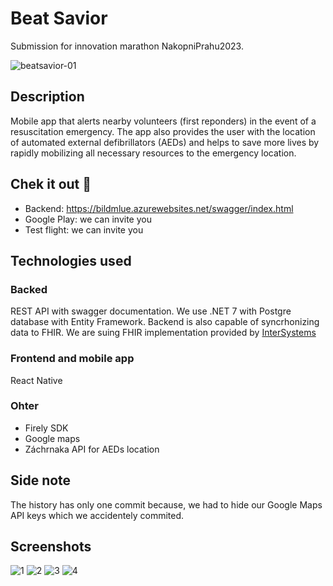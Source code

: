 # Beat Savior
Submission for innovation marathon NakopniPrahu2023.

![beatsavior-01](https://user-images.githubusercontent.com/40338867/204129431-81125d47-0dc8-486b-864c-821b315b62b1.png)

## Description
Mobile app that alerts nearby volunteers (first reponders) in the event of a resuscitation emergency. The app also 
provides the user with the location of automated external defibrillators (AEDs) and helps to save more lives by 
rapidly mobilizing all necessary resources to the emergency location.

## Chek it out :eyes:
* Backend: https://bildmlue.azurewebsites.net/swagger/index.html
* Google Play: we can invite you
* Test flight: we can invite you 

## Technologies used

### Backed 
REST API with swagger documentation. We use .NET 7 with Postgre database with Entity Framework.
Backend is also capable of syncrhonizing data to FHIR.
We are suing FHIR implementation provided by [InterSystems](https://www.intersystems.com/cz)

### Frontend and mobile app
React Native

### Ohter
* Firely SDK
* Google maps
* Záchrnaka API for AEDs location

## Side note
The history has only one commit because, we had to hide our Google Maps API keys which we accidentely commited.

## Screenshots
![1](https://user-images.githubusercontent.com/13693312/204129302-64ba5a3a-ed05-4651-9bec-4930fb773372.png)
![2](https://user-images.githubusercontent.com/13693312/204129305-889c538a-77cd-4498-a817-31c5dc378b9b.PNG)
![3](https://user-images.githubusercontent.com/13693312/204129313-96eab58f-9796-4dab-8663-1f8017c938e9.PNG)
![4](https://user-images.githubusercontent.com/13693312/204129325-9f2b46e3-3faf-4eaa-9d49-fc34bbc18413.PNG)

